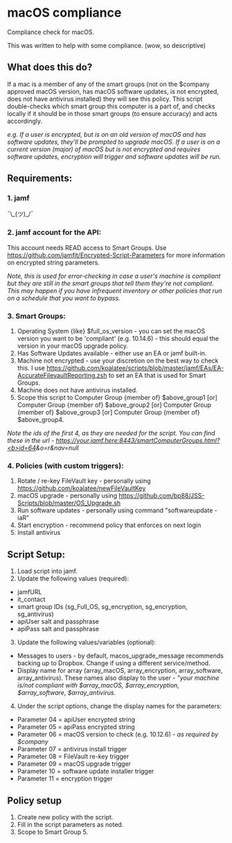 # macOS compliance
Compliance check for macOS.

This was written to help with some compliance. (wow, so descriptive)

## What does this do?
If a mac is a member of any of the smart groups (not on the $company approved macOS version, has macOS software updates, is not encrypted, does not have antivirus installed) they will see this policy.
This script double-checks which smart group this computer is a part of, and checks locally if it should be in those smart groups (to ensure accuracy) and acts accordingly.

<i>e.g. If a user is encrypted, but is on an old version of macOS and has software updates, they'll be prompted to upgrade macOS. If a user is on a current version (major) of macOS but is not encrypted and requires software updates, encryption will trigger and software updates will be run.</i>

## Requirements:

### 1. jamf
¯\\\_(ツ)\_/¯

### 2. jamf account for the API:
This account needs READ access to Smart Groups.
Use https://github.com/jamfit/Encrypted-Script-Parameters for more information on encrypted string parameters.

<i>Note, this is used for error-checking in case a user's machine is compliant but they are still in the smart groups that tell them they're not compliant. This may happen if you have infrequent inventory or other policies that run on a schedule that you want to bypass.</i>

### 3. Smart Groups:
1. Operating System {like} $full_os_version - you can set the macOS version you want to be 'compliant' (e.g. 10.14.6) - this should equal the version in your macOS upgrade policy.
2. Has Software Updates available - either use an EA or jamf built-in.
3. Machine not encrypted - use your discretion on the best way to check this. I use https://github.com/koalatee/scripts/blob/master/jamf/EAs/EA-AccurateFilevaultReporting.zsh to set an EA that is used for Smart Groups.
4. Machine does not have antivirus installed. 
4. Scope this script to Computer Group {member of} $above_group1 [or] Computer Group {member of} $above_group2 [or] Computer Group {member of} $above_group3 [or] Computer Group {member of} $above_group4.

<i>Note the ids of the first 4, as they are needed for the script. 
You can find these in the url - https://your.jamf.here:8443/smartComputerGroups.html?<b>id=64</b>&o=r&nav=null</i>

### 4. Policies (with custom triggers):
1. Rotate / re-key FileVault key - personally using https://github.com/koalatee/newFileVaultKey
2. macOS upgrade - personally using https://github.com/bp88/JSS-Scripts/blob/master/OS_Upgrade.sh
3. Run software updates - personally using command "softwareupdate -iaR"
4. Start encryption - recommend policy that enforces on next login
5. Install antivirus

## Script Setup:
1. Load script into jamf.
2. Update the following values (required):
- jamfURL
- it_contact
- smart group IDs (sg_Full_OS, sg_encryption, sg_encryption, sg_antivirus)
- apiUser salt and passphrase
- apiPass salt and passphrase
3. Update the following values/variables (optional):
- Messages to users - by default, macos_upgrade_message recommends backing up to Dropbox. Change if using a different service/method.
- Display name for array (array_macOS, array_encryption, array_software, array_antivirus). These names also display to the user - <i>"your machine is/not compliant with $array_macOS, $array_encryption, $array_software, $array_antivirus.</i>
4. Under the script options, change the display names for the parameters:
- Parameter 04 = apiUser encrypted string
- Parameter 05 = apiPass encrypted string
- Parameter 06 = macOS version to check (e.g. 10.12.6) - <i>as required by $company</i>
- Parameter 07 = antivirus install trigger
- Parameter 08 = FileVault re-key trigger
- Parameter 09 = macOS upgrade trigger
- Parameter 10 = software update installer trigger
- Parameter 11 = encryption trigger

## Policy setup
1. Create new policy with the script.
2. Fill in the script parameters as noted.
3. Scope to Smart Group 5.
